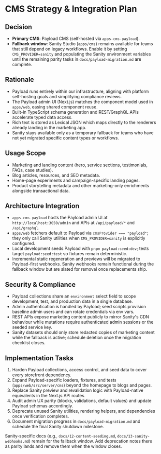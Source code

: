 # CMS Strategy & Integration Plan

## Decision
- **Primary CMS**: Payload CMS (self-hosted via `apps-cms-payload`).
- **Fallback window**: Sanity Studio (`apps/cms`) remains available for teams that still depend on legacy workflows. Enable it by setting `CMS_PROVIDER=sanity` and populating the Sanity environment variables until the remaining parity tasks in `docs/payload-migration.md` are complete.

## Rationale
- Payload runs entirely within our infrastructure, aligning with platform self-hosting goals and simplifying compliance reviews.
- The Payload admin UI (Next.js) matches the component model used in `apps/web`, easing shared component reuse.
- Built-in TypeScript schema generation and REST/GraphQL APIs accelerate typed data access.
- Rich text is stored as Lexical JSON which maps directly to the renderers already landing in the marketing app.
- Sanity stays available only as a temporary fallback for teams who have not yet migrated specific content types or workflows.

## Usage Scope
- Marketing and landing content (hero, service sections, testimonials, FAQs, case studies).
- Blog articles, resources, and SEO metadata.
- Home-page experiments and campaign-specific landing pages.
- Product storytelling metadata and other marketing-only enrichments alongside transactional data.

## Architecture Integration
- `apps-cms-payload` hosts the Payload admin UI at `http://localhost:3050/admin` and APIs at `/api/payload/*` and `/api/graphql`.
- `apps/web` fetchers default to Payload via `cmsProvider === "payload"`; they only call Sanity utilities when `CMS_PROVIDER=sanity` is explicitly configured.
- Local development seeds Payload with `pnpm payload:seed:dev`; tests target `payload:seed:test` so fixtures remain deterministic.
- Incremental static regeneration and previews will be migrated to Payload-first webhooks. Sanity webhooks remain functional during the fallback window but are slated for removal once replacements ship.

## Security & Compliance
- Payload collections share an `environment` select field to scope development, test, and production data in a single database.
- Admin authentication is handled by Payload; seed scripts provision baseline admin users and can rotate credentials via env vars.
- REST APIs expose marketing content publicly to mirror Sanity's CDN behaviour while mutations require authenticated admin sessions or the seeded service key.
- Sanity datasets should only store redacted copies of marketing content while the fallback is active; schedule deletion once the migration checklist closes.

## Implementation Tasks
1. Harden Payload collections, access control, and seed data to cover every storefront dependency.
2. Expand Payload-specific loaders, fixtures, and tests (`apps/web/src/server/cms`) beyond the homepage to blogs and pages.
3. Replace Sanity preview and revalidation logic with Payload-native equivalents in the Next.js API routes.
4. Audit admin UX parity (blocks, validations, default values) and update Payload schemas accordingly.
5. Deprecate unused Sanity utilities, rendering helpers, and dependencies once verification completes.
6. Document migration progress in `docs/payload-migration.md` and schedule the final Sanity shutdown milestone.

Sanity-specific docs (e.g., `docs/12-content-seeding.md`, `docs/13-sanity-webhooks.md`) remain for the fallback window. Add deprecation notes there as parity lands and remove them when the window closes.
